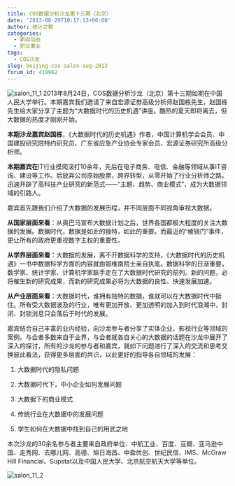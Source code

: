 ```yaml
---
title: COS数据分析沙龙第十三期（北京）
date: '2013-08-29T10:17:13+00:00'
author: 统计之都
categories:
  - 新闻动态
  - 职业事业
tags:
  - COS沙龙
slug: beijing-cos-salon-aug-2013
forum_id: 418962
---
```


![salon_11_1](https://uploads.cosx.org/2013/08/salon_11_1.jpg) 2013年8月24日，COS数据分析沙龙（北京）第十三期如期在中国人民大学举行。本期嘉宾我们邀请了来自宏源证劵高级分析师赵国栋先生，赵国栋先生给大家分享了主题为“大数据时代的历史机遇”讲座。酷热的夏天即将离去，但大数据的热度才刚刚开始。

**本期沙龙嘉宾赵国栋**，《大数据时代的历史机遇》作者，中国计算机学会会员、中国建投研究院特约研究员、广东省应急产业协会专家会员、宏源证券研究所高级分析师。

**本期嘉宾在**IT行业摸爬滚打10余年，先后在电子商务、电信、金融等领域从事IT咨询、建设等工作。后放弃公司原始股票，跨界转型，从零开始了行业分析师之路。迅速开辟了高科技产业研究的新范式——“主题、趋势、商业模式”，成为大数据领域的引路人。<!--more-->

嘉宾首先跟我们介绍了大数据的发展历程，并不同层面不同视角审视大数据。

**从国家层面来看**：从奥巴马宣布大数据计划之后，世界各国都极大程度的关注大数据的发展。数据时代，数据是如此的独特，如此的重要。而最近的“棱镜门”事件，更让所有的政府更重视数字主权的重要性。

**从学界层面来看**：大数据的发展，离不开数据科学的支持，《大数据时代的历史机遇》一书中数据科学方面的内容就由鄂维南院士亲自执笔。数据科学的日渐重要，数学家、统计学家、计算机学家联手走在了大数据时代研究的前列。新的问题，必将催生新的研究成果，而新的研究成果必将为大数据的良性、快速发展加速。

**从产业层面来看**：大数据时代，谁拥有独特的数据，谁就可以在大数据时代中挺住。所有受大数据波及的行业，唯有更加开放、更加透明的加入到时代浪潮中，封闭、封锁消息只会落后于时代的发展。

嘉宾结合自己丰富的业内经验，向沙龙参与者分享了实体企业、影视行业等领域的案例。与会者多数来自于业界，与会者就各自关心的大数据的话题在沙龙中展开了深入的探讨，所有的沙龙的参与者和嘉宾，就如下问题进行了深入的交流和思考交换彼此看法，获得更多层面的共识，以此更好的指导各自领域的发展：

1. 大数据时代的隐私问题

1. 大数据时代下，中小企业如何发展问题

1. 大数据下的商业模式

1. 传统行业在大数据中的发展问题

1. 学生如何在大数据中找到自己的用武之地

本次沙龙的30余名参与者主要来自政府单位、中航工业、百度、豆瓣、亚马逊中国、走秀网、去哪儿网、高德、旭日海昌、中盈优创、世纪民信、IMS、McGraw Hill Financial、Supstat以及中国人民大学、北京航空航天大学等单位。

![salon_11_2](https://uploads.cosx.org/2013/08/salon_11_2.jpg)
